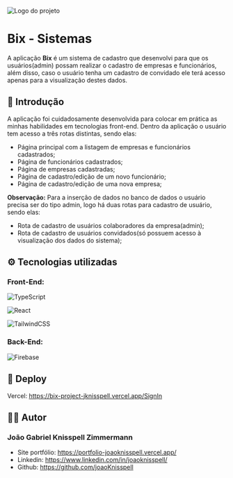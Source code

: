 ![Logo do projeto](https://i.imgur.com/pXTih9u.png)
# Bix - Sistemas

A aplicação <strong>Bix</strong> é um sistema de cadastro que desenvolvi para que os usuários(admin) possam realizar o cadastro de empresas e funcionários, além disso, caso o usuário tenha um cadastro de convidado ele terá acesso apenas para a visualização destes dados.

## 🚀 Introdução
A aplicação foi cuidadosamente desenvolvida para colocar em prática as minhas habilidades em tecnologias front-end. Dentro da aplicação o usuário tem acesso a três rotas distintas, sendo elas:
* Página principal com a listagem de empresas e funcionários cadastrados;
* Página de funcionários cadastrados;
* Página de empresas cadastradas;
* Página de cadastro/edição de um novo funcionário;
* Página de cadastro/edição de uma nova empresa;<br>

<strong>Observação:</strong> Para a inserção de dados no banco de dados o usuário precisa ser do tipo admin, logo há duas rotas para cadastro de usuário, sendo elas:
* Rota de cadastro de usuários colaboradores da empresa(admin);
* Rota de cadastro de usuários convidados(só possuem acesso à visualização dos dados do sistema);

## ⚙️ Tecnologias utilizadas
### Front-End:
![TypeScript](https://img.shields.io/badge/typescript-%23007ACC.svg?style=for-the-badge&logo=typescript&logoColor=white) 

![React](https://img.shields.io/badge/react-%2320232a.svg?style=for-the-badge&logo=react&logoColor=%2361DAFB)

![TailwindCSS](https://img.shields.io/badge/tailwindcss-%2338B2AC.svg?style=for-the-badge&logo=tailwind-css&logoColor=white)

### Back-End:
![Firebase](https://img.shields.io/badge/firebase-%23039BE5.svg?style=for-the-badge&logo=firebase)

## 🌊 Deploy
Vercel: https://bix-project-jknisspell.vercel.app/SignIn

## ✍🏼 Autor
### João Gabriel Knisspell Zimmermann
* Site portfólio: https://portfolio-joaoknisspell.vercel.app/
* Linkedin: https://www.linkedin.com/in/joaoknisspell/
* Github: https://github.com/joaoKnisspell

